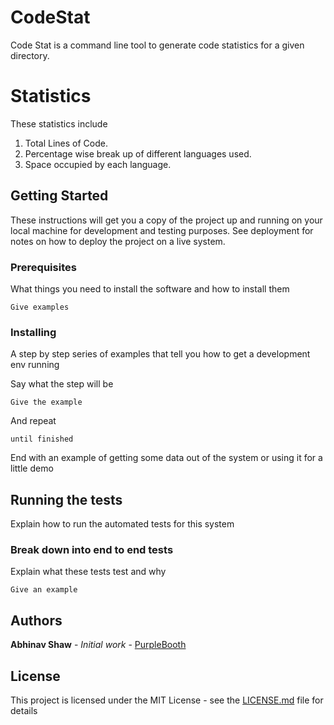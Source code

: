 # CodeStat

Code Stat is a command line tool to generate code statistics for a given directory.

# Statistics

These statistics include
  1. Total Lines of Code.
  2. Percentage wise break up of different languages used.
  3. Space occupied by each language.

## Getting Started

These instructions will get you a copy of the project up and running on your local machine for development and testing purposes. See deployment for notes on how to deploy the project on a live system.

### Prerequisites

What things you need to install the software and how to install them

```
Give examples
```

### Installing

A step by step series of examples that tell you how to get a development env running

Say what the step will be

```
Give the example
```

And repeat

```
until finished
```

End with an example of getting some data out of the system or using it for a little demo

## Running the tests

Explain how to run the automated tests for this system

### Break down into end to end tests

Explain what these tests test and why

```
Give an example
```

## Authors

**Abhinav Shaw** - *Initial work* - [PurpleBooth](https://github.com/abhinavshaw1993)


## License

This project is licensed under the MIT License - see the [LICENSE.md](LICENSE.md) file for details
